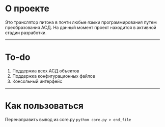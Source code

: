 # О проекте

Это транслятор питона в почти любые языки программирования путем преобразования АСД. 
На данный момент проект находится в активной стадии разработки.

----
# To-do
1. Поддержка всех АСД объектов
2. Поддержка конфигурационных файлов
3. Консольный интерфейс
----
# Как пользоваться 

Перенаправить вывод из core.py
`python core.py > end_file`
